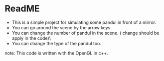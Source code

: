 # ReadME
* This is a simple project for simulating some pandul in front of a mirror. 
* You can go around the scene by the arrow keys.
* You can change the number of pandul in the scene. ( change should be apply in the code)\
* You can change the type of the pandul too.

note: This code is written with the OpenGL in c++.
